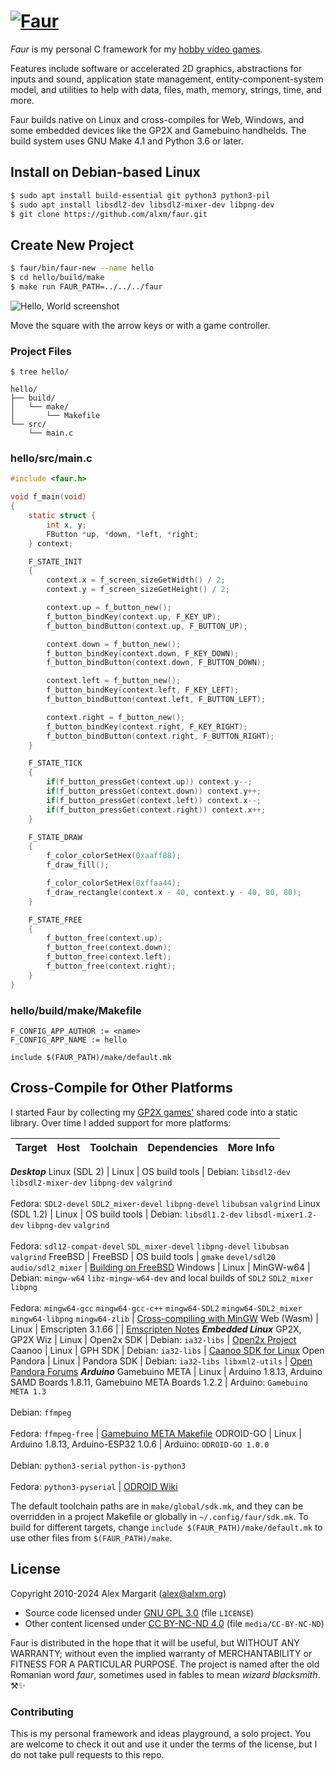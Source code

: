 # [![Faur](./media/faur.png "Faur")](https://www.alxm.org)

*Faur* is my personal C framework for my [hobby video games](https://www.alxm.org).

Features include software or accelerated 2D graphics, abstractions for inputs and sound, application state management, entity-component-system model, and utilities to help with data, files, math, memory, strings, time, and more.

Faur builds native on Linux and cross-compiles for Web, Windows, and some embedded devices like the GP2X and Gamebuino handhelds. The build system uses GNU Make 4.1 and Python 3.6 or later.

## Install on Debian-based Linux

```sh
$ sudo apt install build-essential git python3 python3-pil
$ sudo apt install libsdl2-dev libsdl2-mixer-dev libpng-dev
$ git clone https://github.com/alxm/faur.git
```

## Create New Project

```sh
$ faur/bin/faur-new --name hello
$ cd hello/build/make
$ make run FAUR_PATH=../../../faur
```

![Hello, World screenshot](./media/hello.gif "Hello, World screenshot")

Move the square with the arrow keys or with a game controller.

### Project Files

```
$ tree hello/

hello/
├── build/
│   └── make/
│       └── Makefile
└── src/
    └── main.c
```

### hello/src/main.c

```c
#include <faur.h>

void f_main(void)
{
    static struct {
        int x, y;
        FButton *up, *down, *left, *right;
    } context;

    F_STATE_INIT
    {
        context.x = f_screen_sizeGetWidth() / 2;
        context.y = f_screen_sizeGetHeight() / 2;

        context.up = f_button_new();
        f_button_bindKey(context.up, F_KEY_UP);
        f_button_bindButton(context.up, F_BUTTON_UP);

        context.down = f_button_new();
        f_button_bindKey(context.down, F_KEY_DOWN);
        f_button_bindButton(context.down, F_BUTTON_DOWN);

        context.left = f_button_new();
        f_button_bindKey(context.left, F_KEY_LEFT);
        f_button_bindButton(context.left, F_BUTTON_LEFT);

        context.right = f_button_new();
        f_button_bindKey(context.right, F_KEY_RIGHT);
        f_button_bindButton(context.right, F_BUTTON_RIGHT);
    }

    F_STATE_TICK
    {
        if(f_button_pressGet(context.up)) context.y--;
        if(f_button_pressGet(context.down)) context.y++;
        if(f_button_pressGet(context.left)) context.x--;
        if(f_button_pressGet(context.right)) context.x++;
    }

    F_STATE_DRAW
    {
        f_color_colorSetHex(0xaaff88);
        f_draw_fill();

        f_color_colorSetHex(0xffaa44);
        f_draw_rectangle(context.x - 40, context.y - 40, 80, 80);
    }

    F_STATE_FREE
    {
        f_button_free(context.up);
        f_button_free(context.down);
        f_button_free(context.left);
        f_button_free(context.right);
    }
}
```

### hello/build/make/Makefile

```make
F_CONFIG_APP_AUTHOR := <name>
F_CONFIG_APP_NAME := hello

include $(FAUR_PATH)/make/default.mk
```

## Cross-Compile for Other Platforms

I started Faur by collecting my [GP2X games'](https://www.alxm.org/games/gamepark.html) shared code into a static library. Over time I added support for more platforms:

Target | Host | Toolchain | Dependencies | More Info
--- | --- | --- | --- | ---
***Desktop***
Linux (SDL 2) | Linux | OS build tools | Debian: `libsdl2-dev` `libsdl2-mixer-dev` `libpng-dev` `valgrind`<br><br>Fedora: `SDL2-devel` `SDL2_mixer-devel` `libpng-devel` `libubsan` `valgrind`
Linux (SDL 1.2) | Linux | OS build tools | Debian: `libsdl1.2-dev` `libsdl-mixer1.2-dev` `libpng-dev` `valgrind`<br><br>Fedora: `sdl12-compat-devel` `SDL_mixer-devel` `libpng-devel` `libubsan` `valgrind`
FreeBSD | FreeBSD | OS build tools | `gmake` `devel/sdl20 audio/sdl2_mixer` | [Building on FreeBSD](https://www.alxm.org/notes/a2x-freebsd.html)
Windows | Linux | MinGW-w64 | Debian: `mingw-w64` `libz-mingw-w64-dev` and local builds of `SDL2` `SDL2_mixer` `libpng`<br><br>Fedora: `mingw64-gcc` `mingw64-gcc-c++` `mingw64-SDL2` `mingw64-SDL2_mixer` `mingw64-libpng` `mingw64-zlib` | [Cross-compiling with MinGW](https://www.alxm.org/notes/a2x-mingw.html)
Web (Wasm) | Linux | Emscripten 3.1.66 | | [Emscripten Notes](https://www.alxm.org/notes/emscripten.html)
***Embedded Linux***
GP2X, GP2X Wiz | Linux | Open2x SDK | Debian: `ia32-libs` | [Open2x Project](https://sourceforge.net/p/open2x/code/HEAD/tree/)
Caanoo | Linux | GPH SDK | Debian: `ia32-libs` | [Caanoo SDK for Linux](https://dl.openhandhelds.org/cgi-bin/caanoo.cgi?0,0,0,0,17,631)
Open Pandora | Linux | Pandora SDK | Debian: `ia32-libs libxml2-utils` | [Open Pandora Forums](https://pyra-handheld.com/boards/)
***Arduino***
Gamebuino META | Linux | Arduino 1.8.13, Arduino SAMD Boards 1.8.11, Gamebuino META Boards 1.2.2 | Arduino: `Gamebuino META 1.3`<br><br>Debian: `ffmpeg`<br><br>Fedora: `ffmpeg-free` | [Gamebuino META Makefile](https://www.alxm.org/notes/gamebuino-meta-makefile.html)
ODROID-GO | Linux | Arduino 1.8.13, Arduino-ESP32 1.0.6 | Arduino: `ODROID-GO 1.0.0`<br><br>Debian: `python3-serial` `python-is-python3`<br><br>Fedora: `python3-pyserial` | [ODROID Wiki](https://wiki.odroid.com/odroid_go/arduino/01_arduino_setup)

The default toolchain paths are in `make/global/sdk.mk`, and they can be overridden in a project Makefile or globally in `~/.config/faur/sdk.mk`. To build for different targets, change `include $(FAUR_PATH)/make/default.mk` to use other files from `$(FAUR_PATH)/make`.

## License

Copyright 2010-2024 Alex Margarit (alex@alxm.org)

* Source code licensed under [GNU GPL 3.0](https://www.gnu.org/licenses/gpl.html) (file `LICENSE`)
* Other content licensed under [CC BY-NC-ND 4.0](https://creativecommons.org/licenses/by-nc-nd/4.0/) (file `media/CC-BY-NC-ND`)

Faur is distributed in the hope that it will be useful, but WITHOUT ANY WARRANTY; without even the implied warranty of MERCHANTABILITY or FITNESS FOR A PARTICULAR PURPOSE. The project is named after the old Romanian word *faur*, sometimes used in fables to mean *wizard blacksmith*. ⚒️✨

### Contributing

This is my personal framework and ideas playground, a solo project. You are welcome to check it out and use it under the terms of the license, but I do not take pull requests to this repo.
